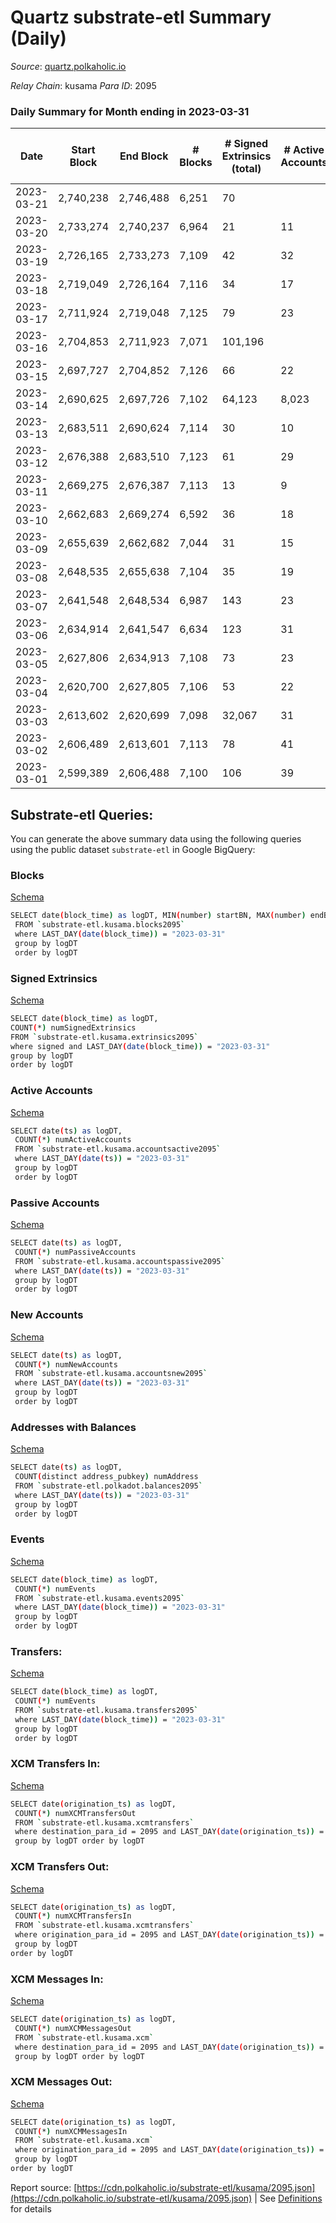# Quartz substrate-etl Summary (Daily)

_Source_: [quartz.polkaholic.io](https://quartz.polkaholic.io)

*Relay Chain*: kusama
*Para ID*: 2095



### Daily Summary for Month ending in 2023-03-31


| Date | Start Block | End Block | # Blocks  | # Signed Extrinsics (total) | # Active Accounts | # Passive | # New | # Addresses with Balances | # Events | # Transfers | # XCM Transfers In | # XCM Transfers Out | # XCM In | # XCM Out | Issues | 
| ---- | ----------- | --------- | --------  | --------------------------- | ----------------- | --------- | ----- | ------------------------- | -------- | ----------- | ------------------ | ------------------- | -------- | --------- | ------ |
| 2023-03-21 | 2,740,238 | 2,746,488 | 6,251  | 70 |  |  |  |  | 13,816 | 6 ($71.17) |   |   |  |  |  |
| 2023-03-20 | 2,733,274 | 2,740,237 | 6,964  | 21 | 11 |  | 1 | 80,100 | 15,345 | 209 ($164.01) | 1 ($34.46) | 1 ($20.31) | 1 | 1 |  |
| 2023-03-19 | 2,726,165 | 2,733,273 | 7,109  | 42 | 32 |  | 3 | 80,100 | 15,398 | 11 ($5,187.33) |   | 1 ($54.24) |  | 1 |  |
| 2023-03-18 | 2,719,049 | 2,726,164 | 7,116  | 34 | 17 |  |  | 80,098 | 15,738 | 202 ($329.91) | 1 ($85.82) | 1 ($21.35) | 1 | 1 |  |
| 2023-03-17 | 2,711,924 | 2,719,048 | 7,125  | 79 | 23 |  | 4 | 80,098 | 16,193 | 215 ($633.01) | 2 ($119.45) | 4 ($152.85) | 2 | 4 |  |
| 2023-03-16 | 2,704,853 | 2,711,923 | 7,071  | 101,196 |  |  | 1 | 80,094 | 622,625 | 227 ($744.52) | 3 ($113.81) | 5 ($327.79) | 3 | 5 |  |
| 2023-03-15 | 2,697,727 | 2,704,852 | 7,126  | 66 | 22 |  | 1 | 80,095 | 16,126 | 205 ($477.96) | 2 ($271.34) | 1 ($60.11) | 2 | 1 |  |
| 2023-03-14 | 2,690,625 | 2,697,726 | 7,102  | 64,123 | 8,023 |  |  | 80,094 | 376,435 | 64,006 ($36.72) | 2 ($0.13) | 3 ($0.36) | 2 | 3 |  |
| 2023-03-13 | 2,683,511 | 2,690,624 | 7,114  | 30 | 10 |  | 1 | 80,094 | 15,700 | 214 ($246.29) |   | 3 ($74.19) |  | 3 |  |
| 2023-03-12 | 2,676,388 | 2,683,510 | 7,123  | 61 | 29 |  | 7 | 80,093 | 15,968 | 214 ($198.01) |   | 3 ($36.17) |  | 3 |  |
| 2023-03-11 | 2,669,275 | 2,676,387 | 7,113  | 13 | 9 |  |  | 80,086 | 15,573 | 195 ($2,408.69) | 2 ($7.60) | 1 ($25.24) | 2 | 1 |  |
| 2023-03-10 | 2,662,683 | 2,669,274 | 6,592  | 36 | 18 |  | 3 | 80,086 | 14,604 | 204 ($5,773.64) |   | 5 ($255.94) |  | 5 |  |
| 2023-03-09 | 2,655,639 | 2,662,682 | 7,044  | 31 | 15 |  | 7 | 80,083 | 15,589 | 205 ($3,083.71) | 1 ($38.05) | 2 ($156.39) | 1 | 2 |  |
| 2023-03-08 | 2,648,535 | 2,655,638 | 7,104  | 35 | 19 |  | 2 | 80,076 | 15,703 | 203 ($28,137.27) | 4 ($366.64) | 2 ($201.68) | 4 | 2 |  |
| 2023-03-07 | 2,641,548 | 2,648,534 | 6,987  | 143 | 23 |  | 2 | 80,074 | 15,814 | 39 ($4,111.75) |   | 1 ($32.65) |  | 1 |  |
| 2023-03-06 | 2,634,914 | 2,641,547 | 6,634  | 123 | 31 |  | 1 | 80,072 | 14,944 | 67 ($4,506.57) | 2 ($140.95) |   | 2 |  |  |
| 2023-03-05 | 2,627,806 | 2,634,913 | 7,108  | 73 | 23 |  | 2 | 80,071 | 16,030 | 191 ($2,552.56) | 1 ($693.46) | 2 ($1,033.35) | 1 | 2 |  |
| 2023-03-04 | 2,620,700 | 2,627,805 | 7,106  | 53 | 22 |  | 2 | 80,069 | 15,531 | 5 ($568.06) | 1 ($4.42) | 1 ($25.10) | 1 | 1 |  |
| 2023-03-03 | 2,613,602 | 2,620,699 | 7,098  | 32,067 | 31 |  | 8,002 | 80,067 | 192,333 | 32,361 ($252.71) |   | 1 ($23.24) |  | 1 |  |
| 2023-03-02 | 2,606,489 | 2,613,601 | 7,113  | 78 | 41 |  | 1 | 72,065 | 15,699 | 20 ($1,313.00) | 4 ($305.17) | 2 ($58.06) | 4 | 2 |  |
| 2023-03-01 | 2,599,389 | 2,606,488 | 7,100  | 106 | 39 |  |  | 72,064 | 16,611 | 350 ($132.33) |   | 2 ($22.29) |  | 2 |  |

## Substrate-etl Queries:
You can generate the above summary data using the following queries using the public dataset `substrate-etl` in Google BigQuery:


### Blocks 

[Schema](https://github.com/colorfulnotion/substrate-etl/blob/main/schema/blocks.json)

```bash
SELECT date(block_time) as logDT, MIN(number) startBN, MAX(number) endBN, COUNT(*) numBlocks 
 FROM `substrate-etl.kusama.blocks2095`  
 where LAST_DAY(date(block_time)) = "2023-03-31" 
 group by logDT 
 order by logDT
```

### Signed Extrinsics 

[Schema](https://github.com/colorfulnotion/substrate-etl/blob/main/schema/extrinsics.json)

```bash
SELECT date(block_time) as logDT, 
COUNT(*) numSignedExtrinsics 
FROM `substrate-etl.kusama.extrinsics2095`  
where signed and LAST_DAY(date(block_time)) = "2023-03-31" 
group by logDT 
order by logDT
```

### Active Accounts 

[Schema](https://github.com/colorfulnotion/substrate-etl/blob/main/schema/accountsactive.json)

```bash
SELECT date(ts) as logDT, 
 COUNT(*) numActiveAccounts 
 FROM `substrate-etl.kusama.accountsactive2095` 
 where LAST_DAY(date(ts)) = "2023-03-31" 
 group by logDT 
 order by logDT
```

### Passive Accounts 

[Schema](https://github.com/colorfulnotion/substrate-etl/blob/main/schema/accountspassive.json)

```bash
SELECT date(ts) as logDT, 
 COUNT(*) numPassiveAccounts 
 FROM `substrate-etl.kusama.accountspassive2095` 
 where LAST_DAY(date(ts)) = "2023-03-31" 
 group by logDT 
 order by logDT
```

### New Accounts 

[Schema](https://github.com/colorfulnotion/substrate-etl/blob/main/schema/accountsnew.json)

```bash
SELECT date(ts) as logDT, 
 COUNT(*) numNewAccounts 
 FROM `substrate-etl.kusama.accountsnew2095` 
 where LAST_DAY(date(ts)) = "2023-03-31" 
 group by logDT
 order by logDT
```

### Addresses with Balances 

[Schema](https://github.com/colorfulnotion/substrate-etl/blob/main/schema/balances.json)

```bash
SELECT date(ts) as logDT,
 COUNT(distinct address_pubkey) numAddress 
 FROM `substrate-etl.polkadot.balances2095` 
 where LAST_DAY(date(ts)) = "2023-03-31" 
 group by logDT 
 order by logDT
```

### Events 

[Schema](https://github.com/colorfulnotion/substrate-etl/blob/main/schema/events.json)

```bash
SELECT date(block_time) as logDT, 
 COUNT(*) numEvents 
 FROM `substrate-etl.kusama.events2095` 
 where LAST_DAY(date(block_time)) = "2023-03-31" 
 group by logDT 
 order by logDT
```

### Transfers:

[Schema](https://github.com/colorfulnotion/substrate-etl/blob/main/schema/transfers.json)

```bash
SELECT date(block_time) as logDT, 
 COUNT(*) numEvents 
 FROM `substrate-etl.kusama.transfers2095` 
 where LAST_DAY(date(block_time)) = "2023-03-31" 
 group by logDT 
 order by logDT
```

### XCM Transfers In: 

[Schema](https://github.com/colorfulnotion/substrate-etl/blob/main/schema/xcmtransfers.json)

```bash
SELECT date(origination_ts) as logDT, 
 COUNT(*) numXCMTransfersOut 
 FROM `substrate-etl.kusama.xcmtransfers` 
 where destination_para_id = 2095 and LAST_DAY(date(origination_ts)) = "2023-03-31" 
 group by logDT order by logDT
```

### XCM Transfers Out: 

[Schema](https://github.com/colorfulnotion/substrate-etl/blob/main/schema/xcmtransfers.json)

```bash
SELECT date(origination_ts) as logDT, 
 COUNT(*) numXCMTransfersIn 
 FROM `substrate-etl.kusama.xcmtransfers` 
 where origination_para_id = 2095 and LAST_DAY(date(origination_ts)) = "2023-03-31" 
 group by logDT 
order by logDT
```

### XCM Messages In: 

[Schema](https://github.com/colorfulnotion/substrate-etl/blob/main/schema/xcm.json)

```bash
SELECT date(origination_ts) as logDT, 
 COUNT(*) numXCMMessagesOut 
 FROM `substrate-etl.kusama.xcm` 
 where destination_para_id = 2095 and LAST_DAY(date(origination_ts)) = "2023-03-31" 
 group by logDT order by logDT
```

### XCM Messages Out: 

[Schema](https://github.com/colorfulnotion/substrate-etl/blob/main/schema/xcm.json)

```bash
SELECT date(origination_ts) as logDT, 
 COUNT(*) numXCMMessagesIn 
 FROM `substrate-etl.kusama.xcm` 
 where origination_para_id = 2095 and LAST_DAY(date(origination_ts)) = "2023-03-31" 
 group by logDT 
order by logDT
```


Report source: [https://cdn.polkaholic.io/substrate-etl/kusama/2095.json](https://cdn.polkaholic.io/substrate-etl/kusama/2095.json) | See [Definitions](/DEFINITIONS.md) for details
